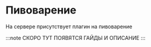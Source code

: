 # Пивоварение

На сервере присутствует плагин на пивоварение

:::note
СКОРО ТУТ ПОЯВЯТСЯ ГАЙДЫ И ОПИСАНИЕ
:::
